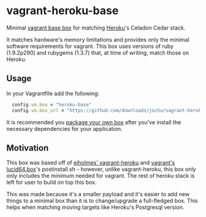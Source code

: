vagrant-heroku-base
==================

Minimal [vagrant base box][basebox] for matching [Heroku](http://heroku.com)'s Celadon Cedar stack.

It matches hardware's memory limitations and provides only the minimal software requirements 
for vagrant. This box uses versions of ruby (1.9.2p290) and rubygems (1.3.7) that, at time of 
writing, match those on Heroku.

Usage
-----

In your Vagrantfile add the following:

```ruby
  config.vm.box = "heroku-base"
  config.vm.box_url = "https://github.com/downloads/jochu/vagrant-heroku-base/heroku-base.box"
```

It is recommended you [package your own box][packaging] after you've install the necessary
dependencies for your application.

Motivation
----------

This box was based off of [ejholmes' vagrant-heroku][vagrant-heroku] and 
[vagrant's lucid64.box][lucid64]'s postinstall.sh - however, unlike vagrant-heroku, this box
only only includes the minimum needed for vagrant. The rest of heroku stack is left for user 
to build on top this box.

This was made because it's a smaller payload and it's easier to add new things to a minimal box than
it is to change/upgrade a full-fledged box. This helps when matching moving targets like
Heroku's Postgresql version.

  [basebox]: http://vagrantup.com/v1/docs/base_boxes.html
  [packaging]: http://vagrantup.com/v1/docs/getting-started/packaging.html
  [lucid64]: http://files.vagrantup.com/lucid64.box
  [vagrant-heroku]: https://github.com/ejholmes/vagrant-heroku